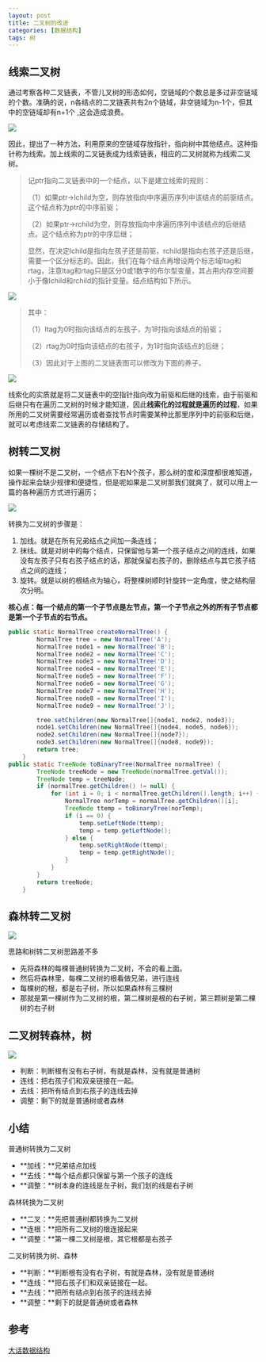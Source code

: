 ```yaml
---
layout: post
title: 二叉树的改进
categories: [数据结构]
tags: 树
---
```


## 线索二叉树

 通过考察各种二叉链表，不管儿叉树的形态如何，空链域的个数总是多过非空链域的个数。准确的说，n各结点的二叉链表共有2n个链域，非空链域为n-1个，但其中的空链域却有n+1个 ,这会造成浪费。

![](https://raw.githubusercontent.com/devin-jade/devin-imag/master/web/20191029174847.png)

因此，提出了一种方法，利用原来的空链域存放指针，指向树中其他结点。这种指针称为线索。加上线索的二叉链表成为线索链表，相应的二叉树就称为线索二叉树。

>记ptr指向二叉链表中的一个结点，以下是建立线索的规则：
>
>（1）如果ptr->lchild为空，则存放指向中序遍历序列中该结点的前驱结点。这个结点称为ptr的中序前驱；
>
>（2）如果ptr->rchild为空，则存放指向中序遍历序列中该结点的后继结点。这个结点称为ptr的中序后继；
>
>显然，在决定lchild是指向左孩子还是前驱，rchild是指向右孩子还是后继，需要一个区分标志的。因此，我们在每个结点再增设两个标志域ltag和rtag，注意ltag和rtag只是区分0或1数字的布尔型变量，其占用内存空间要小于像lchild和rchild的指针变量。结点结构如下所示。

![](https://raw.githubusercontent.com/devin-jade/devin-imag/master/web/20191029175545.png)

>其中：
>
>（1）ltag为0时指向该结点的左孩子，为1时指向该结点的前驱；
>
>（2）rtag为0时指向该结点的右孩子，为1时指向该结点的后继；
>
>（3）因此对于上图的二叉链表图可以修改为下图的养子。

![](https://raw.githubusercontent.com/devin-jade/devin-imag/master/web/20191029175622.png)

线索化的实质就是将二叉链表中的空指针指向改为前驱和后继的线索，由于前驱和后继只有在遍历二叉树的时候才能知道，因此**线索化的过程就是遍历的过程**，如果所用的二叉树需要经常遍历或者查找节点时需要某种比那里序列中的前驱和后继，就可以考虑线索二叉链表的存储结构了。

## 树转二叉树

如果一棵树不是二叉树，一个结点下右N个孩子，那么树的度和深度都很难知道，操作起来会缺少规律和便捷性，但是呢如果是二叉树那我们就爽了，就可以用上一篇的各种遍历方式进行遍历；

![](https://raw.githubusercontent.com/devin-jade/devin-imag/master/web/20191029215855.png)

转换为二叉树的步骤是：

1. 加线。就是在所有兄弟结点之间加一条连线；
2. 抹线。就是对树中的每个结点，只保留他与第一个孩子结点之间的连线，如果没有左孩子只有右孩子结点的话，那就保留右孩子的，删除结点与其它孩子结点之间的连线；
3. 旋转。就是以树的根结点为轴心，将整棵树顺时针旋转一定角度，使之结构层次分明。 

**核心点：每一个结点的第一个子节点是左节点，第一个子节点之外的所有子节点都是第一个子节点的右节点。**

```java
public static NormalTree createNormalTree() {
        NormalTree tree = new NormalTree('A');
        NormalTree node1 = new NormalTree('B');
        NormalTree node2 = new NormalTree('C');
        NormalTree node3 = new NormalTree('D');
        NormalTree node4 = new NormalTree('E');
        NormalTree node5 = new NormalTree('F');
        NormalTree node6 = new NormalTree('G');
        NormalTree node7 = new NormalTree('H');
        NormalTree node8 = new NormalTree('I');
        NormalTree node9 = new NormalTree('J');

        tree.setChildren(new NormalTree[]{node1, node2, node3});
        node1.setChildren(new NormalTree[]{node4, node5, node6});
        node2.setChildren(new NormalTree[]{node7});
        node3.setChildren(new NormalTree[]{node8, node9});
        return tree;
    }
public static TreeNode toBinaryTree(NormalTree normalTree) {
        TreeNode treeNode = new TreeNode(normalTree.getVal());
        TreeNode temp = treeNode;
        if (normalTree.getChildren() != null) {
            for (int i = 0; i < normalTree.getChildren().length; i++) {
                NormalTree norTemp = normalTree.getChildren()[i];
                TreeNode ttemp = toBinaryTree(norTemp);
                if (i == 0) {
                    temp.setLeftNode(ttemp);
                    temp = temp.getLeftNode();
                } else {
                    temp.setRightNode(ttemp);
                    temp = temp.getRightNode();
                }
            }
        }
        return treeNode;
    }
```

## 森林转二叉树

![](https://raw.githubusercontent.com/devin-jade/devin-imag/master/web/20191029221426.png)

思路和树转二叉树思路差不多

- 先将森林的每棵普通树转换为二叉树，不会的看上面。
- 然后将森林里，每棵二叉树的根看做兄弟，进行连线
- 每棵树的根，都是右子树，所以如果森林有三棵树
- 那就是第一棵树作为二叉树的根，第二棵树是根的右子树，第三颗树是第二棵树的右子树

## 二叉树转森林，树

![](https://raw.githubusercontent.com/devin-jade/devin-imag/master/web/20191029223410.png)

- 判断：判断根有没有右子树，有就是森林，没有就是普通树
- 连线：把右孩子们和双亲链接在一起。
- 去线：把所有结点到右孩子的连线去掉
- 调整：剩下的就是普通树或者森林

## 小结

普通树转换为二叉树

- **加线：**兄弟结点加线
- **去线：**每个结点都只保留与第一个孩子的连线
- **调整：**树本身的连线是左子树，我们划的线是右子树

森林转换为二叉树

- **二叉：**先把普通树都转换为二叉树
- **连根：**把所有二叉树的根连接起来
- **调整：**第一棵二叉树是根，其它根都是右孩子

二叉树转换为树、森林

- **判断：**判断根有没有右子树，有就是森林，没有就是普通树
- **连线：**把右孩子们和双亲链接在一起。
- **去线：**把所有结点到右孩子的连线去掉
- **调整：**剩下的就是普通树或者森林

## 参考

[大话数据结构](https://pan.baidu.com/s/1KCFykjTNpjHxpvv9Ngr0pQ)



